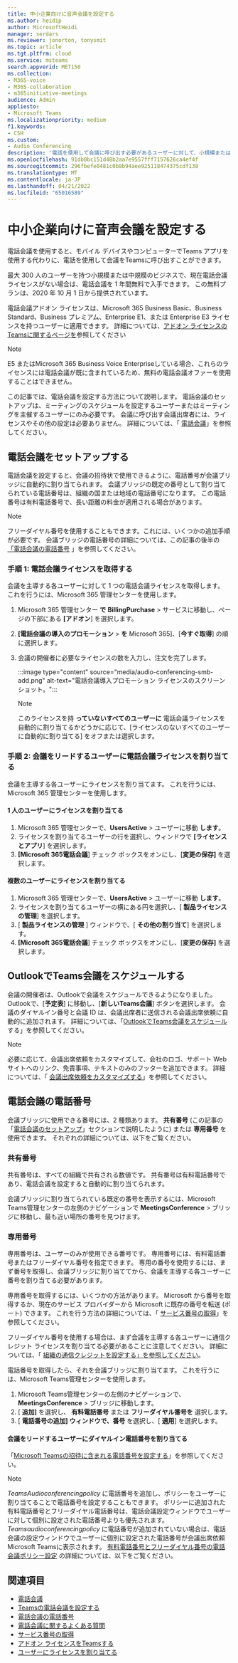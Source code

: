 ```yaml
---
title: 中小企業向けに音声会議を設定する
ms.author: heidip
author: MicrosoftHeidi
manager: serdars
ms.reviewer: jonorton, tonysmit
ms.topic: article
ms.tgt.pltfrm: cloud
ms.service: msteams
search.appverid: MET150
ms.collection:
- M365-voice
- M365-collaboration
- m365initiative-meetings
audience: Admin
appliesto:
- Microsoft Teams
ms.localizationpriority: medium
f1.keywords:
- CSH
ms.custom:
- Audio Conferencing
description: '電話を使用して会議に呼び出す必要があるユーザーに対して、小規模または中規模のビジネスで電話会議を設定する方法について説明します。 '
ms.openlocfilehash: 91db0bc151d48b2aa7e9557fff7157626ca4ef4f
ms.sourcegitcommit: 296fbefe0481c0b8b94aee925118474375cdf138
ms.translationtype: MT
ms.contentlocale: ja-JP
ms.lasthandoff: 04/21/2022
ms.locfileid: "65016589"
---
```

# <a name="set-up-audio-conferencing-for-small-and-medium-businesses"></a>中小企業向けに音声会議を設定する

電話会議を使用すると、モバイル デバイスやコンピューターでTeams アプリを使用する代わりに、電話を使用して会議をTeamsに呼び出すことができます。  

最大 300 人のユーザーを持つ小規模または中規模のビジネスで、現在電話会議ライセンスがない場合は、電話会議を 1 年間無料で入手できます。 この無料プランは、2020 年 10 月 1 日から提供されています。

電話会議アドオン ライセンスは、Microsoft 365 Business Basic、Business Standard、Business プレミアム、Enterprise E1、または Enterprise E3 ライセンスを持つユーザーに適用できます。 詳細については、[アドオン ライセンスのTeamsに関するページを](teams-add-on-licensing/microsoft-teams-add-on-licensing.md)参照してください

> [!NOTE]
> E5 またはMicrosoft 365 Business Voice Enterpriseしている場合、これらのライセンスには電話会議が既に含まれているため、無料の電話会議オファーを使用することはできません。

この記事では、電話会議を設定する方法について説明します。 電話会議のセットアップは、ミーティングのスケジュールを設定するユーザーまたはミーティングを主催するユーザーにのみ必要です。 会議に呼び出す会議出席者には、ライセンスやその他の設定は必要ありません。 詳細については、「 [電話会議](audio-conferencing-in-office-365.md)」を参照してください。

## <a name="set-up-audio-conferencing"></a>電話会議をセットアップする

電話会議を設定すると、会議の招待状で使用できるように、電話番号が会議ブリッジに自動的に割り当てられます。 会議ブリッジの既定の番号として割り当てられている電話番号は、組織の国または地域の電話番号になります。 この電話番号は有料電話番号で、長い距離の料金が適用される場合があります。

> [!NOTE]
> フリーダイヤル番号を使用することもできます。これには、いくつかの追加手順が必要です。 会議ブリッジの電話番号の詳細については、この記事の後半の [「電話会議の電話番号](#audio-conferencing-phone-numbers) 」を参照してください。

### <a name="step-1-get-audio-conferencing-licenses"></a>手順 1: 電話会議ライセンスを取得する

会議を主導する各ユーザーに対して 1 つの電話会議ライセンスを取得します。 これを行うには、Microsoft 365 管理センターを使用します。

1. Microsoft 365 管理センター **で** **BillingPurchase** >  サービスに移動し、ページの下部にある **[アドオン**] を選択します。
2. **[電話会議の導入のプロモーション** > **を** Microsoft 365]、[**今すぐ取得**] の順に選択します。
3. 会議の開催者に必要なライセンスの数を入力し、注文を完了します。

    :::image type="content" source="media/audio-conferencing-smb-add.png" alt-text="電話会議導入プロモーション ライセンスのスクリーンショット。":::

    > [!NOTE]
    > このライセンスを持 **っていないすべてのユーザーに** 電話会議ライセンスを自動的に割り当てるかどうかに応じて、[ライセンスのないすべてのユーザーに自動的に割り当てる] をオフまたは選択します。

### <a name="step-2-assign-an-audio-conferencing-license-to-users-who-lead-meetings"></a>手順 2: 会議をリードするユーザーに電話会議ライセンスを割り当てる

会議を主導する各ユーザーにライセンスを割り当てます。 これを行うには、Microsoft 365 管理センターを使用します。

#### <a name="assign-a-license-to-one-user"></a>1 人のユーザーにライセンスを割り当てる

1. Microsoft 365 管理センターで、**UsersActive** >  ユーザーに移動 **します**。  
2. ライセンスを割り当てるユーザーの行を選択し、ウィンドウで **[ライセンスとアプリ**] を選択します。
3. **[Microsoft 365電話会議**] チェック ボックスをオンにし、[**変更の保存]** を選択します。

#### <a name="assign-a-license-to-multiple-users"></a>複数のユーザーにライセンスを割り当てる

1. Microsoft 365 管理センターで、**UsersActive** >  ユーザーに移動 **します**。  
2. ライセンスを割り当てるユーザーの横にある円を選択し、[ **製品ライセンスの管理**] を選択します。
3. [ **製品ライセンスの管理** ] ウィンドウで、[ **その他の割り当て**] を選択します。
4. **[Microsoft 365電話会議**] チェック ボックスをオンにし、[**変更の保存]** を選択します。  

## <a name="schedule-teams-meetings-in-outlook"></a>OutlookでTeams会議をスケジュールする

会議の開催者は、Outlookで会議をスケジュールできるようになりました。 Outlookで、[**予定表**] に移動し、[**新しいTeams会議**] ボタンを選択します。 会議のダイヤルイン番号と会議 ID は、会議出席者に送信される会議出席依頼に自動的に追加されます。 詳細については、「[OutlookでTeams会議をスケジュール](https://support.microsoft.com/office/schedule-a-teams-meeting-from-outlook-883cc15c-580f-441a-92ea-0992c00a9b0f)する」を参照してください。

> [!NOTE]
> 必要に応じて、会議出席依頼をカスタマイズして、会社のロゴ、サポート Web サイトへのリンク、免責事項、テキストのみのフッターを追加できます。 詳細については、「 [会議出席依頼をカスタマイズする](meeting-settings-in-teams.md#customize-meeting-invitations)」を参照してください。

## <a name="audio-conferencing-phone-numbers"></a>電話会議の電話番号

会議ブリッジに使用できる番号には、2 種類あります。 **共有番号** (この記事の「[電話会議のセットアップ](#set-up-audio-conferencing)」セクションで説明したように) または **専用番号** を使用できます。 それぞれの詳細については、以下をご覧ください。

### <a name="shared-numbers"></a>共有番号

共有番号は、すべての組織で共有される数値です。 共有番号は有料電話番号であり、電話会議を設定すると自動的に割り当てられます。

会議ブリッジに割り当てられている既定の番号を表示するには、Microsoft Teams管理センターの左側のナビゲーションで **MeetingsConference** >  ブリッジに移動し、最も近い場所の番号を見つけます。

### <a name="dedicated-numbers"></a>専用番号

専用番号は、ユーザーのみが使用できる番号です。 専用番号には、有料電話番号またはフリーダイヤル番号を指定できます。 専用の番号を使用するには、まず番号を取得し、会議ブリッジに割り当ててから、会議を主導する各ユーザーに番号を割り当てる必要があります。

専用番号を取得するには、いくつかの方法があります。 Microsoft から番号を取得するか、現在のサービス プロバイダーから Microsoft に既存の番号を転送 (ポート) できます。 これを行う方法の詳細については、「 [サービス番号の取得](getting-service-phone-numbers.md)」を参照してください。

フリーダイヤル番号を使用する場合は、まず会議を主導する各ユーザーに通信クレジット ライセンスを割り当てる必要があることに注意してください。 詳細については、「 [組織の通信クレジットを設定する」を参照してください](set-up-communications-credits-for-your-organization.md)。

電話番号を取得したら、それを会議ブリッジに割り当てます。 これを行うには、Microsoft Teams管理センターを使用します。

1. Microsoft Teams管理センターの左側のナビゲーションで、**MeetingsConference** >  ブリッジに移動します。
2. [ **追加]** を選択し、 **有料電話番号** または **フリーダイヤル番号を** 選択します。
3. [ **電話番号の追加] ウィンドウで、番号** を選択し、[ **適用**] を選択します。

#### <a name="assign-dial-in-phone-numbers-for-users-who-lead-meetings"></a>会議をリードするユーザーにダイヤルイン電話番号を割り当てる

「[Microsoft Teamsの招待に含まれる電話番号を設定する](set-the-phone-numbers-included-on-invites-in-teams.md)」を参照してください。

> [!NOTE]
> *TeamsAudioconferencingpolicy* に電話番号を追加し、ポリシーをユーザーに割り当てることで電話番号を設定することもできます。 ポリシーに追加された有料電話番号とフリーダイヤル電話番号は、電話会議設定ウィンドウでユーザーに対して個別に設定された電話番号よりも優先されます。 *Teamsaudioconferencingpolicy* に電話番号が追加されていない場合は、電話会議の設定ウィンドウでユーザーに個別に設定された電話番号が会議出席依頼Microsoft Teamsに表示されます。 [有料電話番号とフリーダイヤル番号の電話会議ポリシー設定](audio-conferencing-toll-free-numbers-policy.md) の詳細については、以下をご覧ください。

## <a name="related-topics"></a>関連項目

- [電話会議](audio-conferencing-in-office-365.md)
- [Teamsの電話会議を設定する](set-up-audio-conferencing-in-teams.md)
- [電話会議の電話番号](phone-numbers-for-audio-conferencing-in-teams.md)
- [電話会議に関するよくある質問](audio-conferencing-common-questions.md)
- [サービス番号の取得](getting-service-phone-numbers.md)
- [アドオン ライセンスをTeamsする](teams-add-on-licensing/microsoft-teams-add-on-licensing.md)
- [ユーザーにライセンスを割り当てる](/microsoft-365/admin/manage/assign-licenses-to-users)
